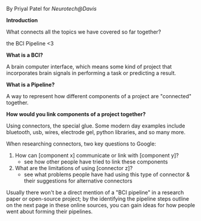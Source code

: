 By Priyal Patel for _Neurotech@Davis_

**Introduction**

What connects all the topics we have covered so far together?

the BCI Pipeline <3

**What is a BCI?**

A brain computer interface, which means some kind of project that incorporates brain signals in performing a task or predicting a result.

**What is a Pipeline?**

A way to represent how different components of a project are "connected" together.

**How would you link components of a project together?**

Using connectors, the special glue. Some modern day examples include bluetooth, usb, wires, electrode gel, python libraries, and so many more.

When researching connectors, two key questions to Google:

1. How can [component x] communicate or link with [component y]?
   - see how other people have tried to link these components
2. What are the limitations of using [connector z]?
   - see what problems people have had using this type of connector & their suggestions for alternative connectors

Usually there won't be a direct mention of a "BCI pipeline" in a research paper or open-source project; by the identifying the pipeline steps outline on the next page in these online sources, you can gain ideas for how people went about forming their pipelines.
